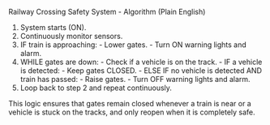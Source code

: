 Railway Crossing Safety System - Algorithm (Plain English)

1. System starts (ON).
2. Continuously monitor sensors.
3. IF train is approaching:
       - Lower gates.
       - Turn ON warning lights and alarm.
4. WHILE gates are down:
       - Check if a vehicle is on the track.
       - IF a vehicle is detected:
            - Keep gates CLOSED.
       - ELSE IF no vehicle is detected AND train has passed:
            - Raise gates.
            - Turn OFF warning lights and alarm.
5. Loop back to step 2 and repeat continuously.

This logic ensures that gates remain closed whenever a train is near or a vehicle is stuck on the tracks, and only reopen when it is completely safe.
